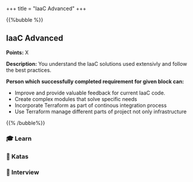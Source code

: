 +++
title = "IaaC Advanced"
+++

{{%bubble %}}

## IaaC Advanced

**Points:** X

**Description:** You understand the IaaC solutions used extensivly and follow the best practices. 

**Person which successfully completed requirement for given block can:**

- Improve and provide valuable feedback for current IaaC code.
- Create complex modules that solve specific needs
- Incorporate Terraform as part of continous integration process
- Use Terraform manage different parts of project not only infrastructure

{{% /bubble%}}

### 🎓 Learn
### 📝 Katas
### 🎤 Interview

